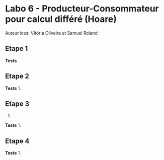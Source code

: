 # Labo 6 - Producteur-Consommateur pour calcul différé (Hoare)

Auteur·ices: Vitória Oliveira et Samuel Roland


## Etape 1

**Tests**

## Etape 2
**Tests**
1. 

## Etape 3
1. 
**Tests**
1. 

## Etape 4
**Tests**
1. 

